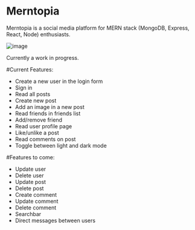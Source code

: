 # Merntopia

Merntopia is a social media platform for MERN stack (MongoDB, Express, React, Node) enthusiasts.

![image](https://user-images.githubusercontent.com/97556168/220455723-3af89390-3b74-460e-ad10-e54d31fd8c5c.png)

Currently a work in progress.

#Current Features:
  - Create a new user in the login form
  - Sign in
  - Read all posts
  - Create new post
  - Add an image in a new post
  - Read friends in friends list
  - Add/remove friend
  - Read user profile page
  - Like/unlike a post
  - Read comments on post
  - Toggle between light and dark mode
  
#Features to come:
  - Update user
  - Delete user
  - Update post
  - Delete post
  - Create comment
  - Update comment
  - Delete comment
  - Searchbar
  - Direct messages between users

